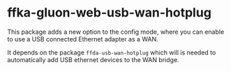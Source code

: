# ffka-gluon-web-usb-wan-hotplug

This package adds a new option to the config mode, where you can enable to use
a USB connected Ethernet adapter as a WAN.

It depends on the package `ffda-usb-wan-hotplug` which will is needed to
automatically add USB ethernet devices to the WAN bridge.
